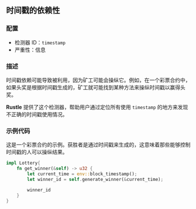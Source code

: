 
## 时间戳的依赖性

### 配置

* 检测器 ID：`timestamp`
* 严重性：信息

### 描述

时间戳依赖可能导致被利用，因为矿工可能会操纵它。例如，在一个彩票合约中，如果头奖是根据时间戳生成的，矿工就可能找到某种方法来操纵时间戳以赢得头奖。

**Rustle** 提供了这个检测器，帮助用户通过定位所有使用 `timestamp` 的地方来发现不正确的时间戳使用情况。

### 示例代码

这是一个彩票合约的示例。获胜者是通过时间戳来生成的，这意味着那些能够控制时间戳的人可以操纵结果。

```rust
impl Lottery{
    fn get_winner(&self) -> u32 {
        let current_time = env::block_timestamp();
        let winner_id = self.generate_winner(&current_time);

        winner_id
    }
}
```